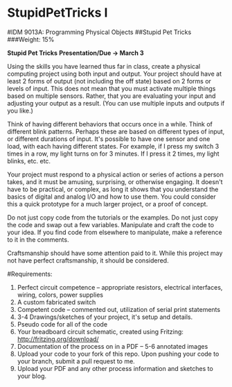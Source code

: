 # StupidPetTricks I


#IDM 9013A: Programming Physical Objects
##Stupid Pet Tricks
###Weight:  15%

**Stupid Pet Tricks** 
**Presentation/Due → March 3**

Using the skills you have learned thus far in class, create a physical computing project using both input and output.  Your project should have at least 2 forms of output (not including the off state) based on 2 forms or levels of input.  This does not mean that you must activate multiple things based on multiple sensors.  Rather, that you are evaluating your input and adjusting your output as a result.  (You can use multiple inputs and outputs if you like.)

Think of having different behaviors that occurs once in a while. Think of different blink patterns. Perhaps these are based on different types of input, or different durations of input. It's possible to have one sensor and one load, with each having different states. For example, if I press my switch 3 times in a row, my light turns on for 3 minutes. If I press it 2 times, my light blinks, etc. etc.

Your project must respond to a physical action or series of actions a person takes, and it must be amusing, surprising, or otherwise engaging. It doesn't have to be practical, or complex, as long it shows that you understand the basics of digital and analog I/O and how to use them.  You could consider this a quick prototype for a much larger project, or a proof of concept.

Do not just copy code from the tutorials or the examples. Do not just copy the code and swap out a few variables. Manipulate and craft the code to your idea. If you find code from elsewhere to manipulate, make a reference to it in the comments.

Craftsmanship should have some attention paid to it.  While this project may not have perfect craftsmanship, it should be considered.


#Requirements:
1.	Perfect circuit competence – appropriate resistors, electrical interfaces, wiring, colors, power supplies
2.	A custom fabricated switch
3.	Competent code – commented out, utilization of serial print statements
4.	3-4 Drawings/sketches of your project, it's setup and details.
5.	Pseudo code for all of the code
6.	Your breadboard circuit schematic, created using Fritzing: http://fritzing.org/download/
7.	Documentation of the process on in a PDF – 5-6 annotated images
8.  Upload your code to your fork of this repo. Upon pushing your code to your branch, submit a pull request to me.
9. Upload your PDF and any other process information and sketches to your blog.

